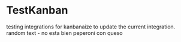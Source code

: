 # TestKanban

testing integrations
for kanbanaize
to update the current integration.
random text - no esta bien
peperoni
con queso
